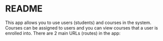 # README

This app allows you to use users (students) and courses in the system. Courses can be assigned to users and you can view courses that a user is enrolled into. There are 2 main URLs (routes) in the app:

